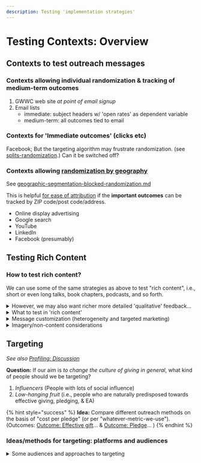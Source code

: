 ```yaml
---
description: Testing 'implementation strategies'
---
```


# Testing Contexts: Overview

## Contexts to test outreach messages

### Contexts allowing individual randomization & tracking of medium-term outcomes

1. GWWC web site _at point of email signup_
2. Email lists
   * immediate: subject headers w/ 'open rates' as dependent variable
   * medium-term: all outcomes tied to email

### Contexts for 'Immediate outcomes' (clicks etc)

Facebook; But the targeting algorithm may frustrate randomization. (see [splits-randomization](../../methodological-discussion/splits-randomization/ "mention").) Can it be switched off?

### Contexts allowing [randomization by geograph](../../methodological-discussion/experimental-design-methods-issues/splits-randomization-in-practice/geographic-segmentation-blocked-randomization.md)[y](../../methodological-discussion/experimental-design-methods-issues/splits-randomization-in-practice/geographic-segmentation-blocked-randomization.md)

See [geographic-segmentation-blocked-randomization.md](../../methodological-discussion/splits-randomization/geographic-segmentation-blocked-randomization.md "mention")

This is helpful [for ease of attribution](../../methodological-discussion/experimental-design-methods-issues/splits-randomization-in-practice/geographic-segmentation-blocked-randomization.md) if the **important outcomes** can be tracked by ZIP code/post code/address.

* Online display advertising
* Google search
* YouTube
* LinkedIn
* Facebook (presumably)

## Testing Rich Content

### How to test rich content?

We can use some of the same strategies as above to test "rich content", i.e., short or even long talks, book chapters, podcasts, and so forth.

<details>

<summary>However, we may also want richer more detailed 'qualitative' feedback...</summary>

Paid participants may allow richer feedback (see [discussion](https://docs.google.com/document/d/1s3d0LYlFzmdV00gGji9AugOM7C7Dh3SVk0JbzlEhMFY/edit?usp=sharing))

* Emails might be an opportunity
* Surveys with professional participants
* Surveys with undergraduates

_Here generalizability may be a challenge, particularly extending inference from_ convenience samples to larger and more general populations. "Might be good to think of creative ways of doing that though, e.g., looking at which content creates the most extreme enthusiasm."

</details>

<details>

<summary>What to test in 'rich content'</summary>

Does the messenger matter?

* Does the messenger demographics and appearance matter?
* Does it depend on the audience?
* What’s the optimal length?

</details>

<details>

<summary>Message customization (heterogeneity and targeted marketing)</summary>

We haven’t thought about this much but it seems important – it might be worth, for example, having different messaging for different cause areas and letting them be algorithmically targeted.

</details>

<details>

<summary>Imagery/non-content considerations</summary>

How many images to include on a page?

* How much text to include in a page?
* How many buttons?
* How many choice options?

The 'mysterious sauce' ... JS knows about ([best-practice-guidelines.md](../implementation-and-collecting-data-issues/best-practice-guidelines.md "mention"))... we don't always have a "theory" but it might be meaningful.

</details>

## **Targeting**

_See also_ [_Profiling: Discussion_](../../contexts-environments-plans-tests/broken-reference/)

**Question:** If our aim is _to change the culture of giving in general_, what kind of people should we be targeting?

1. _Influencers_ (People with lots of social influence)
2. _Low-hanging fruit_ (i.e., people who are naturally predisposed towards effective giving, pledging, & EA)

{% hint style="success" %}
**Idea:** Compare different outreach methods on the basis of "cost per pledge" (or per "whatever-metric-we-use"). (Outcomes: [Outcome: Effective gift](../../contexts-environments-plans-tests/broken-reference/)... & [Outcome: Pledge](../../contexts-environments-plans-tests/broken-reference/)... )
{% endhint %}

### Ideas/methods for targeting: platforms and audiences

<details>

<summary>Some audiences and approaches to targeting</summary>

* Public lists of political donations (e.g, [archive.org](https://github.com/daaronr/effective\_giving\_market\_testing/tree/6930982530446fb3eca07600975697123b09c7da/contexts-and-environments-for-testing/gwwc/www.archive.org))
  * ... donors to candidates sympathetic to a relevant cause area

<!---->

* Internet activity ... those who watch/read/search for:
  * Videos relevant to a cause area
  * Reddit threads relevant to a cause area
  * Magazines/news sites relevant to a cause area
  * Search/visiting webpages about charity effectiveness/merit (e.g., Charity Navigator) :thumbsup:

<!---->

* Education
  * Courses/degrees/majors relevant to a cause area
    * (e.g., development econ/studies, animal behavior, AI)
  * People at high-status institutions (future influencers/policymakers)

<!---->

* Exploiting social network structure
  * Targeting "influencers" and "central" people (on the basis of "number of followers" / friends / etc.)

<!---->

* Key search terms (google 'effective giving' etc)

<!---->

* Podcast listeners (philanthropy, economics, development & global health ...)

</details>
